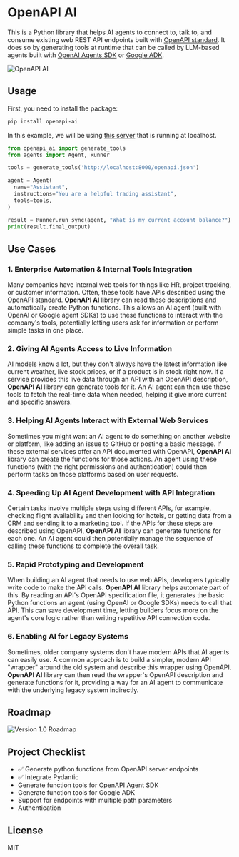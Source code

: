 # OpenAPI AI

This is a Python library that helps AI agents to connect to, talk to, and consume existing web REST API endpoints built with [OpenAPI standard](https://www.openapis.org/). It does so by generating tools at runtime that can be called by LLM-based agents built with [OpenAI Agents SDK](https://openai.github.io/openai-agents-python/) or [Google ADK](https://google.github.io/adk-docs/).

![OpenAPI AI](https://yvkbpmmzjmfqjxusmyop.supabase.co/storage/v1/object/public/github//openapi_ai.png)

## Usage

First, you need to install the package:

```bash
pip install openapi-ai
```

In this example, we will be using [this server](https://github.com/ariadng/metatrader-mcp-server) that is running at localhost.

```python
from openapi_ai import generate_tools
from agents import Agent, Runner

tools = generate_tools('http://localhost:8000/openapi.json')

agent = Agent(
  name="Assistant",
  instructions="You are a helpful trading assistant",
  tools=tools,
)

result = Runner.run_sync(agent, "What is my current account balance?")
print(result.final_output)

```

## Use Cases

### 1. Enterprise Automation & Internal Tools Integration

Many companies have internal web tools for things like HR, project tracking, or customer information. Often, these tools have APIs described using the OpenAPI standard. **OpenAPI AI** library can read these descriptions and automatically create Python functions. This allows an AI agent (built with OpenAI or Google agent SDKs) to use these functions to interact with the company's tools, potentially letting users ask for information or perform simple tasks in one place.

### 2. Giving AI Agents Access to Live Information

AI models know a lot, but they don't always have the latest information like current weather, live stock prices, or if a product is in stock right now. If a service provides this live data through an API with an OpenAPI description, **OpenAPI AI** library can generate tools for it. An AI agent can then use these tools to fetch the real-time data when needed, helping it give more current and specific answers.

### 3. Helping AI Agents Interact with External Web Services

Sometimes you might want an AI agent to do something on another website or platform, like adding an issue to GitHub or posting a basic message. If these external services offer an API documented with OpenAPI, **OpenAPI AI** library can create the functions for those actions. An agent using these functions (with the right permissions and authentication) could then perform tasks on those platforms based on user requests.

### 4. Speeding Up AI Agent Development with API Integration

Certain tasks involve multiple steps using different APIs, for example, checking flight availability and then looking for hotels, or getting data from a CRM and sending it to a marketing tool. If the APIs for these steps are described using OpenAPI, **OpenAPI AI** library can generate functions for each one. An AI agent could then potentially manage the sequence of calling these functions to complete the overall task.

### 5. Rapid Prototyping and Development

When building an AI agent that needs to use web APIs, developers typically write code to make the API calls. **OpenAPI AI** library helps automate part of this. By reading an API's OpenAPI specification file, it generates the basic Python functions an agent (using OpenAI or Google SDKs) needs to call that API. This can save development time, letting builders focus more on the agent's core logic rather than writing repetitive API connection code.

### 6. Enabling AI for Legacy Systems

Sometimes, older company systems don't have modern APIs that AI agents can easily use. A common approach is to build a simpler, modern API "wrapper" around the old system and describe this wrapper using OpenAPI. **OpenAPI AI** library can then read the wrapper's OpenAPI description and generate functions for it, providing a way for an AI agent to communicate with the underlying legacy system indirectly.

## Roadmap

![Version 1.0 Roadmap](https://yvkbpmmzjmfqjxusmyop.supabase.co/storage/v1/object/public/profile-pictures//OpenAPI-AI_v1.0.png)

## Project Checklist

- ✅ Generate python functions from OpenAPI server endpoints
- ✅ Integrate Pydantic
- Generate function tools for OpenAPI Agent SDK
- Generate function tools for Google ADK
- Support for endpoints with multiple path parameters
- Authentication

## License

MIT
